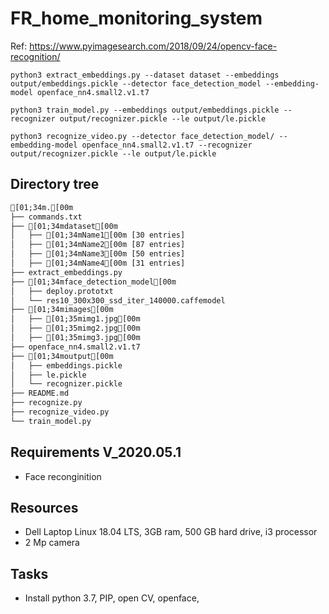 # FR_home_monitoring_system

Ref: https://www.pyimagesearch.com/2018/09/24/opencv-face-recognition/


    python3 extract_embeddings.py --dataset dataset --embeddings output/embeddings.pickle --detector face_detection_model --embedding-model openface_nn4.small2.v1.t7
    
    python3 train_model.py --embeddings output/embeddings.pickle --recognizer output/recognizer.pickle --le output/le.pickle
    
    python3 recognize_video.py --detector face_detection_model/ --embedding-model openface_nn4.small2.v1.t7 --recognizer output/recognizer.pickle --le output/le.pickle
    
## Directory tree
```txt
[01;34m.[00m
├── commands.txt
├── [01;34mdataset[00m
│   ├── [01;34mName1[00m [30 entries]
│   ├── [01;34mName2[00m [87 entries]
│   ├── [01;34mName3[00m [50 entries]
│   ├── [01;34mName4[00m [31 entries]
├── extract_embeddings.py
├── [01;34mface_detection_model[00m
│   ├── deploy.prototxt
│   └── res10_300x300_ssd_iter_140000.caffemodel
├── [01;34mimages[00m
│   ├── [01;35mimg1.jpg[00m
│   ├── [01;35mimg2.jpg[00m
│   ├── [01;35mimg3.jpg[00m
├── openface_nn4.small2.v1.t7
├── [01;34moutput[00m
│   ├── embeddings.pickle
│   ├── le.pickle
│   └── recognizer.pickle
├── README.md
├── recognize.py
├── recognize_video.py
└── train_model.py
```

## Requirements V_2020.05.1
* Face reconginition


## Resources
* Dell Laptop Linux 18.04 LTS, 3GB ram, 500 GB hard drive, i3 processor
* 2 Mp camera

## Tasks
* Install python 3.7, PIP, open CV, openface, 
